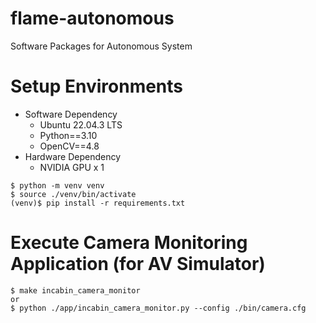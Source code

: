 # flame-autonomous
Software Packages for Autonomous System


# Setup Environments
- Software Dependency
  * Ubuntu 22.04.3 LTS
  * Python==3.10
  * OpenCV==4.8
- Hardware Dependency
  * NVIDIA GPU x 1

```
$ python -m venv venv
$ source ./venv/bin/activate
(venv)$ pip install -r requirements.txt
```

# Execute Camera Monitoring Application (for AV Simulator)
```
$ make incabin_camera_monitor
or
$ python ./app/incabin_camera_monitor.py --config ./bin/camera.cfg
```